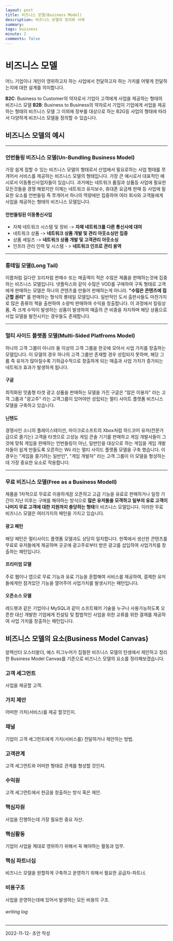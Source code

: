 ```yaml
---
layout: post
title: 비즈니스 모델(Business Model)
description: 비즈니스 모델의 정의와 사례
summary: 
tags: business
minute: 2
comments: false
---
```


# 비즈니스 모델
어느 기업이나 개인이 영위하고자 하는 사업에서 전달하고자 하는 가치를 어떻게 전달하는지에 대한 설계를 의미합니다.

**B2C**: Business to Customer의 약자로서 기업이 고객에게 사업을 제공하는 형태의 비즈니스 모델
**B2B**: Business to Business의 약자로서 기업이 기업에게 서업을 제공하는 형태의 비즈니스 모델
그 이외에 정부를 대상으로 하는 B2G등 사업의 형태에 따라서 다양하게 비즈니스 모델을 정의할 수 있습니다.


## 비즈니스 모델의 예시
---

### 언번들링 비즈니스 모델(Un-Bundling Business Model)
가장 쉽게 접할 수 있는 비즈니스 모델의 형태로서 산업에서 필요로하는 사업 형태를 쪼개어서 서비스를 제공하는 비즈니스 모델의 형태입니다. 가장 큰 예시로서 대표적인 예시로서 이동통신사업자들이 있습니다. 과거에는 네트워크 품질과 상품등 사업에 필요한 모든것들을 경쟁 해왔지만 이제는 네트워크 유지보수, 휴대폰 요금제 판매 등 사업에 필요한 요소를 언번들링 즉 쪼개어서 하나의 역량에만 집중하여 여러 회사와 고객들에게 사업을 제공하는 형태의 비즈니스 모델입니다. 

#### 언번들링된 이동통신사업
- 자체 네트워크 시스템 및 장비 -> **자체 네트워크를 다른 통신사에 대여**
- 네트워크 상품 -> **네트워크 상품 개발 및 관리 아웃소싱만 집중**
- 상품 세일즈 -> **네트워크 상품 개발 및 고객관리 아웃소싱**
- 인프라 관리 인력 및 시스템 - > **네트워크 인프로 관리 용역**

---

### 롱테일 모델(Long Tail)
이름처럼 길다란 꼬리처럼 판매수 또는 매출액이 적은 수많은 제품을 판매하는것에 집중하는 비즈니스 모델입니다. 넷플릭스와 같이 수많은 VOD를 구매하여 구독 형태로 고객에게 판매하는 모델은 하나의 콘텐츠를 만들어 판매하는게 아니라. **"수많은 콘텐츠에 접근할 권리"** 를 판매하는 형식의 롱테일 모델입니다. 일반적인 도서 출판사들도 마찬가지로 많은 종류의 책을 출판하여 소량씩 판매하여 수익을 창출합니다. 이 과정에서 킬링상품, 즉 크게 수익이 발생하는 상품이 발생하여 매출의 큰 비중을 차지하며 해당 상품으로 사업 모델을 발전시키는 경우들도 존재합니다.

---

### 멀티 사이드 플랫폼 모델(Multi-Sided Platfroms Model)
하나의 고객 그룹이 아니라 둘 이상의 고객 그룹을 한곳에 모아서 사업 가치를 창출하는 모델입니다. 이 모델의 경우 하나의 고객 그룹만 존재할 경우 성립되지 못하며, 해당 그룹 즉 유저가 많아질수록 기하급수적으로 창출하게 되는 매출과 사업 가치가 증가되는 네트워크 효과가 발생하게 됩니다.

#### 구글
최적화된 맛춤형 타겟 광고 상품을 판매하는 모델을 가진 구글은 "많은 이용자" 라는 고객 그룹과 "광고주" 라는 고객그룹이 있어야만 성립되는 멀티 사이트 플랫폼 비즈니스 모델을 구축하고 있습니다.

#### 닌텐도
경쟁사인 소니의 플레이스테이션, 마이크로소프트의 Xbox처럼 하드코어 유저(전문가급으로 즐기는) 고객을 타겟으로 고성능 게임 콘솔 기기를 판매하고 게임 개발사들이 그것에 맞춰 게임을 판매하는 언번들링이 아닌, 일반인을 대상으로 하는 게임을 게임 개발자들이 쉽게 만들도록 오픈하는 Wii 라는 멀티 사이드 플랫폼 모델을 구축 했습니다. 이 경우는 "게임을 즐기려는 일반인", "게임 개발자" 라는 고객 그룹이 이 모델을 형성하는데 가장 중요한 요소로 작용합니다.

---

### 무료 비즈니스 모델(Free as a Business Modell)
제품을 1차적으로 무료로 이용하게끔 오픈하고 고급 기능을 유료로 판매하거나 일정 기간이 지난 이후는 구매를 해야하는 방식으로 **많은 유저들을 모객하고 일부의 유료 고객이 나머지 무료 고객에 대한 지원까지 충당하는 형태**의 비즈니스 모델입니다. 이러한 무료 비즈니스 모델은 여러가지의 패턴을 가지고 있습니다.

#### 광고 패턴
해당 패턴은 멀티사이드 플랫폼 모델과도 상당히 일치합니다. 한쪽에서 생산한 콘텐츠를 무료로 유저들에게 제공하며 곳곳에 광고주로부터 받은 광고를 삽입하여 사업가치를 창출하는 패턴입니다.

#### 프리미엄 모델
주로 웹이나 앱으로 무료 기능과 유료 기능을 혼합해여 서비스를 제공하여, 결제한 유저들에게만 잠겨있던 기능을 열어주어 사업가치를 발생시키는 패턴입니다.

#### 오픈소스 모델
레드헷과 같은 기업이나 MySQL과 같이 소프트웨어 기술을 누구나 사용가능하도록 오픈한 대신 개발한 기업에게 컨설팅 및 합법적인 사업을 위한 교류를 위한 결제를 제공하여 사업 가치를 창출하는 패턴입니다.


## 비즈니스 모델의 요소(Business Model Canvas)
알렉산더 오스터왈더, 예스 피그누어가 집필한 비즈니스 모델의 탄생에서 제안하고 정리한 Business Model Canvas를 기준으로 비즈니스 모델의 요소를 정리해보겠습니다.

### 고객 세그먼트
사업을 제공할 고객.

### 가치 제안
어떠한 가치(서비스)를 제공 할것인지.

### 채널
기업이 고객 세그먼트에게 가치(서비스를) 전달하거나 제안하는 방법.

### 고객관계
고객 세그먼트와 어떠한 형태로 관계를 형성할 것인지.

### 수익원
고객 세그먼트에서 현금을 창출하는 방식 혹은 제안.

### 핵심자원
사업을 진행하는데 가장 필요한 중요 자산.

### 핵심활동
기업이 사업을 제대로 영위하기 위해서 꼭 해야하는 활동과 업무.

### 핵심 파트너십
비즈니스 모델을 원할하게 구축하고 운영하기 위해서 필요한 공급자-파트너.

### 비용구조
사업을 운영하는데에 있어서 발생하는 모든 비용의 구조.





###### writing log
----
2022-11-12- 초안 작성